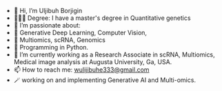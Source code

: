 - 👋 Hi, I’m Uljibuh Borjigin
- 👨🏻‍🎓 Degree:  I have a master's degree in Quantitative genetics
- 👀 I’m passionate about: 
- 🤖 Generative Deep Learning, Computer Vision, 
- 🧬 Multiomics, scRNA, Genomics
- 🐍 Programming in Python.
- 🌱 I’m currently working as a Research Associate in scRNA, Multiomics, Medical image analysis at Augusta University, Ga, USA.
- 📫 How to reach me:  wulijibuhe333@gmail.com
- 🪄 working on and implementing Generative AI and Multi-omics.

